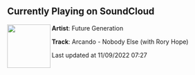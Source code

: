 ## Currently Playing on SoundCloud

[<img align="left" width="100" src="https://i1.sndcdn.com/artworks-3im0JpJSbHTT4fT3-rGBEsA-t500x500.jpg">](https://soundcloud.com/futuregenerationofficial/arcando-nobody-else-with-rory-hope)

**Artist**: Future Generation 

**Track**: Arcando - Nobody Else (with Rory Hope)

Last updated at 11/09/2022 07:27
